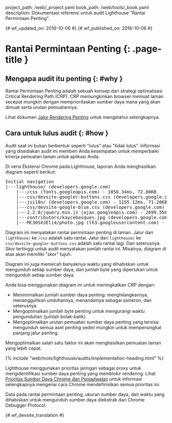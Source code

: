 project_path: /web/_project.yaml
book_path: /web/tools/_book.yaml
description: Dokumentasi referensi untuk audit Lighthouse "Rantai Permintaan Penting".

{# wf_updated_on: 2016-10-06 #}
{# wf_published_on: 2016-10-06 #}

# Rantai Permintaan Penting  {: .page-title }

## Mengapa audit itu penting {: #why }

Rantai Permintaan Penting adalah sebuah konsep dari strategi optimalisasi
Critical Rendering Path (CRP). CRP memungkinkan browser memuat laman secepat
mungkin dengan memprioritaskan sumber daya mana yang akan dimuat serta
urutan pemuatannya.

Lihat dokumen [Jalur Rendering
Penting](/web/fundamentals/performance/critical-rendering-path/) untuk mengetahui
selengkapnya.

## Cara untuk lulus audit {: #how }

Audit saat ini bukan berbentuk seperti "lulus" atau "tidak lulus". Informasi
yang disediakan audit ini memberi Anda kesempatan untuk memperbaiki
kinerja pemuatan laman untuk aplikasi Anda.

Di versi Ekstensi Chrome pada Lighthouse, laporan Anda menghasilkan diagram
seperti berikut:

<pre>
Initial navigation
|---lighthouse/ (developers.google.com)
    |---/css (fonts.googleapis.com) - 1058.34ms, 72.80KB
    |---css/devsite-googler-buttons.css (developers.google.com) - 1147.25ms, 70.77KB
    |---jsi18n/ (developers.google.com) - 1155.12ms, 71.20KB
    |---css/devsite-google-blue.css (developers.google.com) - 2034.57ms, 85.83KB
    |---2.2.0/jquery.min.js (ajax.googleapis.com) - 2699.55ms, 99.92KB
    |---contributors/kaycebasques.jpg (developers.google.com) - 2841.54ms, 84.74KB
    |---MC30SXJEli4/photo.jpg (lh3.googleusercontent.com) - 3200.39ms, 73.59KB
</pre>

Diagram ini menyatakan rantai permintaan penting di laman. Jalur dari
`lighthouse/` ke `/css` adalah satu rantai. Jalur dari `lighthouse/` ke
`css/devsite-googler-buttons.css` adalah satu rantai lagi. Dan seterusnya. Skor tertinggi
untuk audit menyatakan jumlah rantai ini. Misalnya, diagram
di atas akan memiliki "skor" tujuh.

Diagram ini juga memecah banyaknya waktu yang dihabiskan untuk mengunduh setiap
sumber daya, dan jumlah byte yang diperlukan untuk mengunduh setiap sumber daya.

Anda bisa menggunakan diagram ini untuk meningkatkan CRP dengan:

* Meminimalkan jumlah sumber daya penting: menghilangkannya, menangguhkan
  unduhannya, menandainya sebagai asinkron, dan seterusnya.
* Mengoptimalkan jumlah byte penting untuk mengurangi waktu pengunduhan (jumlah
  bolak-balik).
* Mengoptimalkan urutan pemuatan sumber daya penting yang tersisa:
  mengunduh semua aset penting sedini mungkin untuk mempersingkat
  panjang jalur penting.

Mengoptimalkan salah satu faktor ini akan menghasilkan pemuatan laman yang lebih cepat.

{% include "web/tools/lighthouse/audits/implementation-heading.html" %}

Lighthouse menggunakan prioritas jaringan sebagai proxy untuk mengidentifikasi
sumber daya penting yang memblokir rendering. Lihat [Prioritas Sumber Daya Chrome dan
Penjadwalan](https://docs.google.com/document/d/1bCDuq9H1ih9iNjgzyAL0gpwNFiEP4TZS-YLRp_RuMlc)
untuk informasi selengkapnya mengenai cara Chrome mendefinisikan semua prioritas ini.

Data pada rantai permintaan penting, ukuran sumber daya, dan waktu yang dihabiskan untuk mengunduh
sumber daya diekstrak dari Chrome Debugger Protocol.


{# wf_devsite_translation #}
